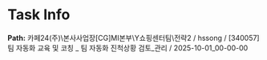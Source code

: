# Task Info

**Path:** 카페24(주)\본사사업장\[CG]MI본부\Y쇼핑센터팀\전략2 / hssong / [340057] 팀 자동화 교육 및 코칭 _ 팀 자동화 진척상황 검토_관리 / 2025-10-01_00-00-00

